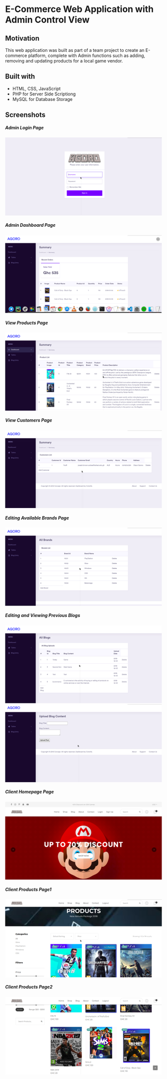 # E-Commerce Web Application with Admin Control View

## Motivation
This web application was built as part of a team project to create an E-commerce platform, complete with Admin functions such as adding, removing and updating products
for a local game vendor.

## Built with
- HTML, CSS, JavaScript
- PHP for Server Side Scriptiong
- MySQL for Database Storage

## Screenshots

##### Admin Login Page

<img src="screenshots/agoro screenshots.png">

##### Admin Dashboard Page

<img src="screenshots/dashboard.png">

##### View Products Page

<img src="screenshots/products.png">

##### View Customers Page

<img src="screenshots/customers.png">

##### Editing Available Brands Page

<img src="screenshots/edit brand.png">

##### Editing and Viewing Previous Blogs

<img src="screenshots/view bog.png">
<img src="screenshots/add blog.png">

##### Client Homepage Page

<img src="screenshots/homepage.png">

##### Client Products Page1

<img src="screenshots/products1.png">

##### Client Products Page2

<img src="screenshots/products2.png">